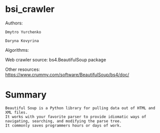 # bsi_crawler

Authors:

    Dmytro Yurchenko

    Daryna Kovyrina

Algorithms:

    

Web crawler source:
    bs4.BeautifulSoup package

Other resources:
    https://www.crummy.com/software/BeautifulSoup/bs4/doc/

# Summary
    Beautiful Soup is a Python library for pulling data out of HTML and XML files. 
    It works with your favorite parser to provide idiomatic ways of navigating, searching, and modifying the parse tree. 
    It commonly saves programmers hours or days of work.